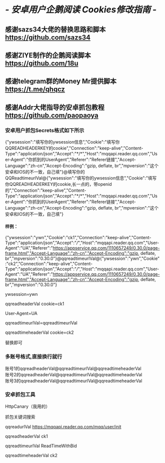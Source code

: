 # *- 安卓用户企鹅阅读 Cookies修改指南 -*

## 感谢sazs34大佬的替换思路和脚本  https://github.com/sazs34  
## 感谢ZIYE制作的企鹅阅读脚本  https://github.com/18u  
## 感谢telegram群的Money Mr提供脚本 https://t.me/qhqcz
## 感谢Addr大佬指导的安卓抓包教程 https://github.com/paopaoya

### 安卓用户抓包Secrets格式如下所示  
{"ywsession":"填写你的ywsession信息","Cookie":"填写你QQREADHEADERKEY的cookie","Connection":"keep-alive","Content-Type":"application/json","Accept":"\*/\*\","Host":"mqqapi.reader.qq.com","User-Agent":"你抓到的UserAgent","Referer":"Referer链接","Accept-Language":"zh-cn","Accept-Encoding":"gzip, deflate, br","mpversion":"这个安卓和IOS的不一致，自己填"}@填写你的QQReadtimeurlVal@{"ywsession":"填写你的ywsession信息","Cookie":"填写你QQREADHEADERKEY的cookie,长一点的，带openid的","Connection":"keep-alive","Content-Type":"application/json","Accept":"\*/\*\","Host":"mqqapi.reader.qq.com","User-Agent":"你抓到的UserAgent","Referer":"Referer链接","Accept-Language":"zh-cn","Accept-Encoding":"gzip, deflate, br","mpversion":"这个安卓和IOS的不一致，自己填"}





#### 样例：  
{"ywsession":"ywn","Cookie":"ck1","Connection":"keep-alive","Content-Type":"application/json","Accept":"*/*","Host":"mqqapi.reader.qq.com","User-Agent":"UA","Referer":"https://appservice.qq.com/1110657249/0.30.0/page-frame.html","Accept-Language":"zh-cn","Accept-Encoding":"gzip, deflate, br","mpversion":"0.30.0"}@qqreadtimeurlVal@{"ywsession":"ywn","Cookie":"ck2","Connection":"keep-alive","Content-Type":"application/json","Accept":"*/*","Host":"mqqapi.reader.qq.com","User-Agent":"UA","Referer":"https://appservice.qq.com/1110657249/0.30.0/page-frame.html","Accept-Language":"zh-cn","Accept-Encoding":"gzip, deflate, br","mpversion":"0.30.0"}

ywsession=ywn

qqreadheaderVal cookie=ck1

User-Agent=UA

qqreadtimeurlVal=qqreadtimeurlVal

qqreadtimeheaderVal cookie=ck2

替换即可
### 多账号格式,直接换行就行  
账号1的qqreadheaderVal@qqreadtimeurlVal@qqreadtimeheaderVal  
账号2的qqreadheaderVal@qqreadtimeurlVal@qqreadtimeheaderVal  
账号3的qqreadheaderVal@qqreadtimeurlVal@qqreadtimeheaderVal  

### 安卓抓包工具  
HttpCanary（我用的）

抓包关键词搜索

qqreadurlVal https://mqqapi.reader.qq.com/mqq/user/init

qqreadheaderVal   ck1

qqreadtimeurlVal     ReadTimeWithBid

qqreadtimeheaderVal    ck2
